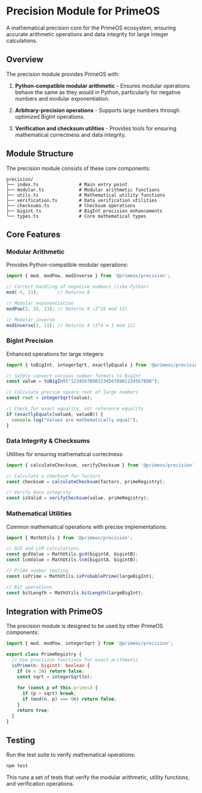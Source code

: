 # Precision Module for PrimeOS

A mathematical precision core for the PrimeOS ecosystem, ensuring accurate arithmetic operations and data integrity for large integer calculations.

## Overview

The precision module provides PrimeOS with:

1. **Python-compatible modular arithmetic** - Ensures modular operations behave the same as they would in Python, particularly for negative numbers and modular exponentiation.

2. **Arbitrary-precision operations** - Supports large numbers through optimized BigInt operations.

3. **Verification and checksum utilities** - Provides tools for ensuring mathematical correctness and data integrity.

## Module Structure

The precision module consists of these core components:

```
precision/
├── index.ts               # Main entry point
├── modular.ts             # Modular arithmetic functions
├── utils.ts               # Mathematical utility functions
├── verification.ts        # Data verification utilities
├── checksums.ts           # Checksum operations
├── bigint.ts              # BigInt precision enhancements
└── types.ts               # Core mathematical types
```

## Core Features

### Modular Arithmetic

Provides Python-compatible modular operations:

```typescript
import { mod, modPow, modInverse } from '@primeos/precision';

// Correct handling of negative numbers (like Python)
mod(-5, 13);       // Returns 8

// Modular exponentiation
modPow(2, 15, 13); // Returns 8 (2^15 mod 13)

// Modular inverse
modInverse(3, 11); // Returns 4 (3*4 ≡ 1 mod 11)
```

### BigInt Precision

Enhanced operations for large integers:

```typescript
import { toBigInt, integerSqrt, exactlyEquals } from '@primeos/precision';

// Safely convert various number formats to BigInt
const value = toBigInt("123456789012345678901234567890");

// Calculate precise square root of large numbers
const root = integerSqrt(value); 

// Check for exact equality, not reference equality
if (exactlyEquals(valueA, valueB)) {
  console.log("Values are mathematically equal");
}
```

### Data Integrity & Checksums

Utilities for ensuring mathematical correctness:

```typescript
import { calculateChecksum, verifyChecksum } from '@primeos/precision';

// Calculate a checksum for factors
const checksum = calculateChecksum(factors, primeRegistry);

// Verify data integrity
const isValid = verifyChecksum(value, primeRegistry);
```

### Mathematical Utilities

Common mathematical operations with precise implementations:

```typescript
import { MathUtils } from '@primeos/precision';

// GCD and LCM calculations
const gcdValue = MathUtils.gcd(bigintA, bigintB);
const lcmValue = MathUtils.lcm(bigintA, bigintB);

// Prime number testing
const isPrime = MathUtils.isProbablePrime(largeBigInt);

// Bit operations
const bitLength = MathUtils.bitLength(largeBigInt);
```

## Integration with PrimeOS

The precision module is designed to be used by other PrimeOS components:

```typescript
import { mod, modPow, integerSqrt } from '@primeos/precision';

export class PrimeRegistry {
  // Use precision functions for exact arithmetic
  isPrime(n: bigint): boolean {
    if (n < 2n) return false;
    const sqrt = integerSqrt(n);
    
    for (const p of this.primes) {
      if (p > sqrt) break;
      if (mod(n, p) === 0n) return false;
    }
    return true;
  }
}
```

## Testing

Run the test suite to verify mathematical operations:

```bash
npm test
```

This runs a set of tests that verify the modular arithmetic, utility functions, and verification operations.
